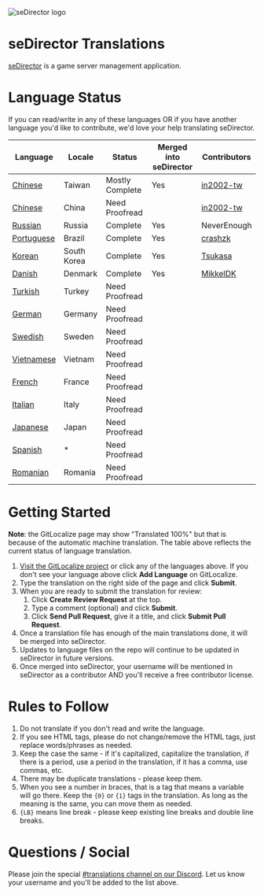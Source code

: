 ![seDirector logo](https://sedirector.net/images/logo.png)

# seDirector Translations

[seDirector](https://sedirector.net) is a game server management application.

# Language Status

If you can read/write in any of these languages OR if you have another language you'd like to contribute, we'd love your help translating seDirector.

|Language|Locale|Status|Merged into seDirector|Contributors|
|--|--|--|--|--|
|[Chinese](https://gitlocalize.com/repo/6519/zh-TW/en.json)|Taiwan|Mostly Complete|Yes|[in2002-tw](https://github.com/in2002-tw)|
|[Chinese](https://gitlocalize.com/repo/6519/zh/en.json)|China|Need Proofread||[in2002-tw](https://github.com/in2002-tw)|
|[Russian](https://gitlocalize.com/repo/6519/ru/en.json)|Russia|Complete|Yes|NeverEnough|
|[Portuguese](https://gitlocalize.com/repo/6519/pt-BR/en.json)|Brazil|Complete|Yes|[crashzk](https://github.com/crashzk)|
|[Korean](https://gitlocalize.com/repo/6519/ko/en.json)|South Korea|Complete|Yes|[Tsukasa](https://github.com/Tsukasa-Nefren)|
|[Danish](https://gitlocalize.com/repo/6519/da/en.json)|Denmark|Complete|Yes|[MikkelDK](https://github.com/MikkelDK)|
|[Turkish](https://gitlocalize.com/repo/6519/tr/en.json)|Turkey|Need Proofread|||
|[German](https://gitlocalize.com/repo/6519/de/en.json)|Germany|Need Proofread|||
|[Swedish](https://gitlocalize.com/repo/6519/sv/en.json)|Sweden|Need Proofread|||
|[Vietnamese](https://gitlocalize.com/repo/6519/vi/en.json)|Vietnam|Need Proofread|||
|[French](https://gitlocalize.com/repo/6519/fr/en.json)|France|Need Proofread|||
|[Italian](https://gitlocalize.com/repo/6519/it/en.json)|Italy|Need Proofread|||
|[Japanese](https://gitlocalize.com/repo/6519/ja/en.json)|Japan|Need Proofread|||
|[Spanish](https://gitlocalize.com/repo/6519/es/en.json)|*|Need Proofread|||
|[Romanian](https://gitlocalize.com/repo/6519/ro/en.json)|Romania|Need Proofread|||

# Getting Started

**Note**: the GitLocalize page may show "Translated 100%" but that is because of the automatic machine translation. The table above reflects the current status of language translation.

1.  [Visit the GitLocalize project](https://gitlocalize.com/repo/6519) or click any of the languages above. If you don't see your language above click **Add Language** on GitLocalize.
2.  Type the translation on the right side of the page and click **Submit**.
3.  When you are ready to submit the translation for review:
    1. Click **Create Review Request** at the top.
    2. Type a comment (optional) and click **Submit**.
    3. Click **Send Pull Request**, give it a title, and click **Submit Pull Request**.
4.  Once a translation file has enough of the main translations done, it will be merged into seDirector.
5.  Updates to language files on the repo will continue to be updated in seDirector in future versions.
6.  Once merged into seDirector, your username will be mentioned in seDirector as a contributor AND you'll receive a free contributor license.

# Rules to Follow

1.  Do not translate if you don't read and write the language.
2.  If you see HTML tags, please do not change/remove the HTML tags, just replace words/phrases as needed.
3.  Keep the case the same - if it's capitalized, capitalize the translation, if there is a period, use a period in the translation, if it has a comma, use commas, etc.
4.  There may be duplicate translations - please keep them.
5.  When you see a number in braces, that is a tag that means a variable will go there. Keep the `{0}` or `{1}` tags in the translation. As long as the meaning is the same, you can move them as needed.
6.  `{LB}` means line break - please keep existing line breaks and double line breaks.

# Questions / Social

Please join the special [#translations channel on our Discord](https://sedirector.net/discord/translations). Let us know your username and you'll be added to the list above.